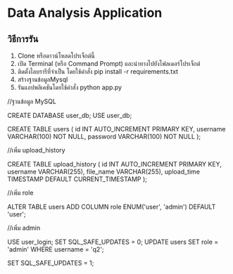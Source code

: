 # Data Analysis Application

## วิธีการรัน

1. Clone หรือดาวน์โหลดโปรเจ็กต์นี้
2. เปิด Terminal (หรือ Command Prompt) และนำทางไปยังโฟลเดอร์โปรเจ็กต์
3. ติดตั้งไลบรารีที่จำเป็น โดยใช้คำสั่ง pip install -r requirements.txt
4. สร้างฐานข้อมูลMysql
5. รันแอปพลิเคชันโดยใช้คำสั่ง python app.py

//ฐานข้อมูล MySQL

CREATE DATABASE user_db;
USE user_db;

CREATE TABLE users (
id INT AUTO_INCREMENT PRIMARY KEY,
username VARCHAR(100) NOT NULL,
password VARCHAR(100) NOT NULL
);

//เพิ่ม upload_history

CREATE TABLE upload_history (
id INT AUTO_INCREMENT PRIMARY KEY,
username VARCHAR(255),
file_name VARCHAR(255),
upload_time TIMESTAMP DEFAULT CURRENT_TIMESTAMP
);

//เพิ่ม role

ALTER TABLE users ADD COLUMN role ENUM('user', 'admin') DEFAULT 'user';

//เพิ่ม admin

USE user_login;
SET SQL_SAFE_UPDATES = 0;
UPDATE users
SET role = 'admin'
WHERE username = 'q2';

SET SQL_SAFE_UPDATES = 1;
